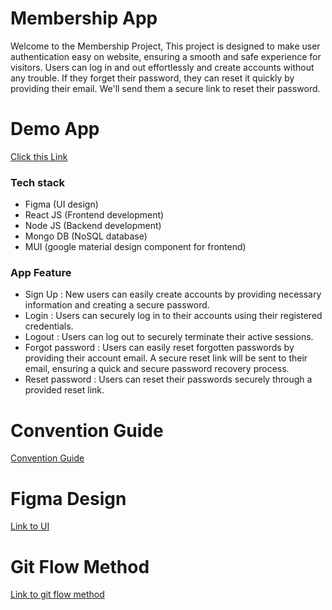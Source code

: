 # Membership App

Welcome to the Membership Project, This project is designed to make user authentication easy on website, ensuring a smooth and safe experience for  visitors. Users can log in and out effortlessly and create accounts without any trouble. If they forget their password, they can reset it quickly by providing their email. We'll send them a secure link to reset their password. 


# Demo App
[Click this Link](https://tech-ti-tan-lyeng-member-ship-six.vercel.app)

### Tech stack

- Figma (UI design)
- React JS (Frontend development)
- Node JS (Backend development)
- Mongo DB (NoSQL database)
- MUI (google material design component for frontend)

### App Feature

- Sign Up : New users can easily create accounts by providing necessary information and creating a secure password.
- Login : Users can securely log in to their accounts using their registered credentials.
- Logout : Users can log out to securely terminate their active sessions.
- Forgot password : Users can easily reset forgotten passwords by providing their account email. A secure reset link will be sent to their email, ensuring a quick and secure password recovery process.
- Reset password : Users can reset their passwords securely through a provided reset link.

# Convention Guide

[Convention Guide](https://periodic-composer-55b.notion.site/Membership-Convention-Guide-0a53a35f868d46ce93e2e77ed5193179?pvs=4)

# Figma Design

[Link to UI](https://www.figma.com/file/TMwmqg5X7zL2x0S7yM8Bxb/MemberShip?type=design&node-id=0%3A1&mode=design&t=gCczz56540M134s3-1)

# Git Flow Method

[Link to git flow method](https://periodic-composer-55b.notion.site/Git-Flow-Method-5577d064d3364f16a14e7e6f76922a8c?pvs=4)

